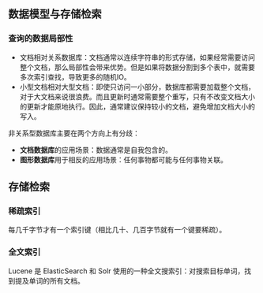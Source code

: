 ## 数据模型与存储检索
### 查询的数据局部性

- 文档相对关系数据库：文档通常以连续字符串的形式存储，如果经常需要访问整个文档，那么局部性会带来优势。但是如果将数据分割到多个表中，就需要多次索引查找，导致更多的随机IO。
- 小型文档相对大型文档：即使只访问一小部分，数据库都需要加载整个文档，对于大文档来说很浪费。而且更新时通常需要整个重写，只有不改变文档大小的更新才能原地执行。因此，通常建议保持较小的文档，避免增加文档大小的写入。

非关系型数据库主要在两个方向上有分歧：

- **文档数据库**的应用场景：数据通常是自我包含的。
- **图形数据库**用于相反的应用场景：任何事物都可能与任何事物关联。

## 存储检索
### 稀疏索引
每几千字节才有一个索引键（相比几十、几百字节就有一个键要稀疏）。
### 全文索引
Lucene 是 ElasticSearch 和 Solr 使用的一种全文搜索引：对搜索目标单词，找到提及单词的所有文档。